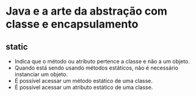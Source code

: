 # Java e a arte da abstração com classe e encapsulamento

## static

- Indica que o método ou atributo pertence a classe e não a um objeto.
- Quando está sendo usando métodos estáticos, não é necessário instanciar um objeto.
- É possível acessar um método estático de uma classe.
- É possível acessar um atributo estático de uma classe.
